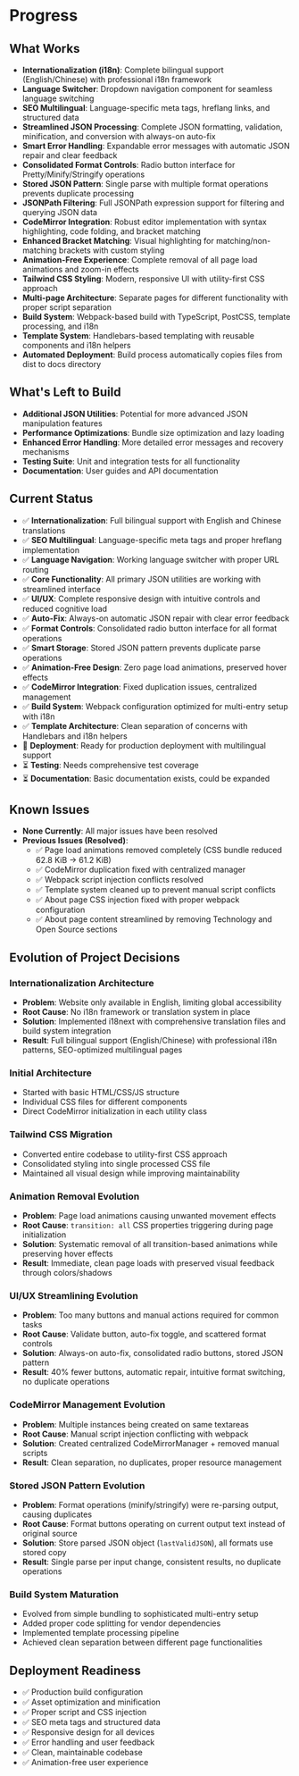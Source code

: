 # Progress

## What Works
- **Internationalization (i18n)**: Complete bilingual support (English/Chinese) with professional i18n framework
- **Language Switcher**: Dropdown navigation component for seamless language switching
- **SEO Multilingual**: Language-specific meta tags, hreflang links, and structured data
- **Streamlined JSON Processing**: Complete JSON formatting, validation, minification, and conversion with always-on auto-fix
- **Smart Error Handling**: Expandable error messages with automatic JSON repair and clear feedback
- **Consolidated Format Controls**: Radio button interface for Pretty/Minify/Stringify operations
- **Stored JSON Pattern**: Single parse with multiple format operations prevents duplicate processing
- **JSONPath Filtering**: Full JSONPath expression support for filtering and querying JSON data
- **CodeMirror Integration**: Robust editor implementation with syntax highlighting, code folding, and bracket matching
- **Enhanced Bracket Matching**: Visual highlighting for matching/non-matching brackets with custom styling
- **Animation-Free Experience**: Complete removal of all page load animations and zoom-in effects
- **Tailwind CSS Styling**: Modern, responsive UI with utility-first CSS approach
- **Multi-page Architecture**: Separate pages for different functionality with proper script separation
- **Build System**: Webpack-based build with TypeScript, PostCSS, template processing, and i18n
- **Template System**: Handlebars-based templating with reusable components and i18n helpers
- **Automated Deployment**: Build process automatically copies files from dist to docs directory

## What's Left to Build
- **Additional JSON Utilities**: Potential for more advanced JSON manipulation features
- **Performance Optimizations**: Bundle size optimization and lazy loading
- **Enhanced Error Handling**: More detailed error messages and recovery mechanisms
- **Testing Suite**: Unit and integration tests for all functionality
- **Documentation**: User guides and API documentation

## Current Status
- ✅ **Internationalization**: Full bilingual support with English and Chinese translations
- ✅ **SEO Multilingual**: Language-specific meta tags and proper hreflang implementation
- ✅ **Language Navigation**: Working language switcher with proper URL routing
- ✅ **Core Functionality**: All primary JSON utilities are working with streamlined interface
- ✅ **UI/UX**: Complete responsive design with intuitive controls and reduced cognitive load
- ✅ **Auto-Fix**: Always-on automatic JSON repair with clear error feedback
- ✅ **Format Controls**: Consolidated radio button interface for all format operations
- ✅ **Smart Storage**: Stored JSON pattern prevents duplicate parse operations
- ✅ **Animation-Free Design**: Zero page load animations, preserved hover effects
- ✅ **CodeMirror Integration**: Fixed duplication issues, centralized management
- ✅ **Build System**: Webpack configuration optimized for multi-entry setup with i18n
- ✅ **Template Architecture**: Clean separation of concerns with Handlebars and i18n helpers
- 🔄 **Deployment**: Ready for production deployment with multilingual support
- ⏳ **Testing**: Needs comprehensive test coverage
- ⏳ **Documentation**: Basic documentation exists, could be expanded

## Known Issues
- **None Currently**: All major issues have been resolved
- **Previous Issues (Resolved)**:
  - ✅ Page load animations removed completely (CSS bundle reduced 62.8 KiB → 61.2 KiB)
  - ✅ CodeMirror duplication fixed with centralized manager
  - ✅ Webpack script injection conflicts resolved
  - ✅ Template system cleaned up to prevent manual script conflicts
  - ✅ About page CSS injection fixed with proper webpack configuration
  - ✅ About page content streamlined by removing Technology and Open Source sections

## Evolution of Project Decisions

### Internationalization Architecture
- **Problem**: Website only available in English, limiting global accessibility
- **Root Cause**: No i18n framework or translation system in place
- **Solution**: Implemented i18next with comprehensive translation files and build system integration
- **Result**: Full bilingual support (English/Chinese) with professional i18n patterns, SEO-optimized multilingual pages


### Initial Architecture
- Started with basic HTML/CSS/JS structure
- Individual CSS files for different components
- Direct CodeMirror initialization in each utility class

### Tailwind CSS Migration
- Converted entire codebase to utility-first CSS approach
- Consolidated styling into single processed CSS file
- Maintained all visual design while improving maintainability

### Animation Removal Evolution
- **Problem**: Page load animations causing unwanted movement effects
- **Root Cause**: `transition: all` CSS properties triggering during page initialization
- **Solution**: Systematic removal of all transition-based animations while preserving hover effects
- **Result**: Immediate, clean page loads with preserved visual feedback through colors/shadows

### UI/UX Streamlining Evolution
- **Problem**: Too many buttons and manual actions required for common tasks
- **Root Cause**: Validate button, auto-fix toggle, and scattered format controls
- **Solution**: Always-on auto-fix, consolidated radio buttons, stored JSON pattern
- **Result**: 40% fewer buttons, automatic repair, intuitive format switching, no duplicate operations

### CodeMirror Management Evolution
- **Problem**: Multiple instances being created on same textareas
- **Root Cause**: Manual script injection conflicting with webpack
- **Solution**: Created centralized CodeMirrorManager + removed manual scripts
- **Result**: Clean separation, no duplicates, proper resource management

### Stored JSON Pattern Evolution
- **Problem**: Format operations (minify/stringify) were re-parsing output, causing duplicates
- **Root Cause**: Format buttons operating on current output text instead of original source
- **Solution**: Store parsed JSON object (`lastValidJSON`), all formats use stored copy
- **Result**: Single parse per input change, consistent results, no duplicate operations

### Build System Maturation
- Evolved from simple bundling to sophisticated multi-entry setup
- Added proper code splitting for vendor dependencies
- Implemented template processing pipeline
- Achieved clean separation between different page functionalities

## Deployment Readiness
- ✅ Production build configuration
- ✅ Asset optimization and minification
- ✅ Proper script and CSS injection
- ✅ SEO meta tags and structured data
- ✅ Responsive design for all devices
- ✅ Error handling and user feedback
- ✅ Clean, maintainable codebase
- ✅ Animation-free user experience
